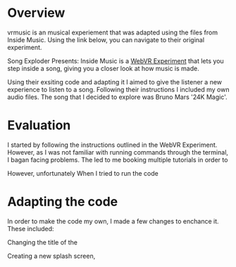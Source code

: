 # Overview 

vrmusic is an musical experiement that was adapted using the files from Inside Music. Using the link below, you can navigate to their original experiment.

Song Exploder Presents: Inside Music is a [WebVR Experiment](https://webvrexperiments.com) that lets you step inside a song, giving you a closer look at how music is made.

Using their exsiting code and adapting it I aimed to give the listener a new experience to listen to a song. Following their instructions I included my own audio files. The song that I decided to explore was Bruno Mars '24K Magic'. 

# Evaluation

I started by following the instructions outlined in the WebVR Experiment. However, as I was not familiar with running commands through the terminal, I bagan facing problems. The led to me booking multiple tutorials in order to 



However, unfortunately When I tried to run the code 



# Adapting the code

In order to make the code my own, I made a few changes to enchance it. These included:

Changing the title of the 

Creating a new splash screen, 





